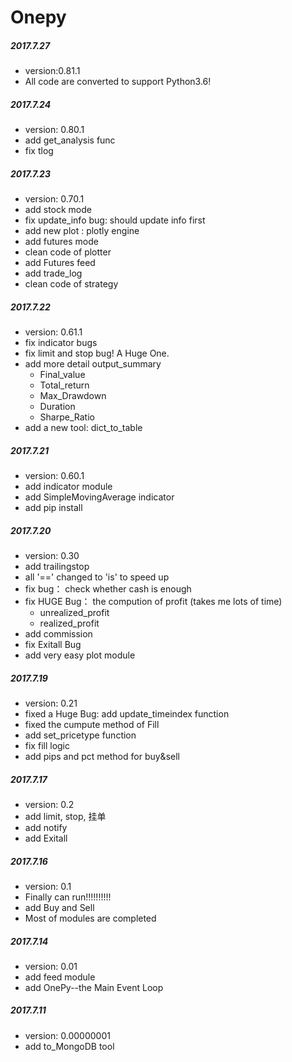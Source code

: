 Onepy  
===========

##### 2017.7.27
  - version:0.81.1
  - All code are converted to support Python3.6!


##### 2017.7.24
  - version: 0.80.1
  - add get_analysis func
  - fix tlog


##### 2017.7.23
  - version: 0.70.1
  - add stock mode
  - fix update_info bug: should update info first
  - add new plot : plotly engine
  - add futures mode
  - clean code of plotter
  - add Futures feed
  - add trade_log
  - clean code of strategy

##### 2017.7.22
  - version: 0.61.1
  - fix indicator bugs
  - fix limit and stop bug! A Huge One.
  - add more detail output_summary
	  - Final_value
	  - Total_return
	  - Max_Drawdown
	  - Duration
	  - Sharpe_Ratio
  - add a new tool: dict_to_table

##### 2017.7.21
  - version: 0.60.1
  - add indicator module
  - add SimpleMovingAverage indicator
  - add pip install

##### 2017.7.20
  - version: 0.30
  - add trailingstop
  - all '==' changed to 'is' to speed up
  - fix bug： check whether cash is enough
  - fix HUGE Bug： the compution of profit (takes me lots of time)
    - unrealized_profit
    - realized_profit
  - add commission
  - fix Exitall Bug
  - add very easy plot module

##### 2017.7.19
  - version: 0.21
  - fixed a Huge Bug: add update_timeindex function
  - fixed the cumpute method of Fill
  - add set_pricetype function
  - fix fill logic
  - add pips and pct method for buy&sell

##### 2017.7.17
  - version: 0.2
  - add limit, stop, 挂单
  - add notify
  - add Exitall


##### 2017.7.16
  - version: 0.1
  - Finally can run!!!!!!!!!!
  - add Buy and Sell
  - Most of modules are completed


##### 2017.7.14
  - version: 0.01
  - add feed module
  - add OnePy--the Main Event Loop

##### 2017.7.11
  - version: 0.00000001
  - add to_MongoDB tool

